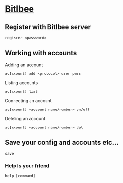 # [Bitlbee](https://bitlbee.org)

## Register with Bitlbee server

```
register <password>
```

## Working with accounts

Adding an account

```
ac[ccount] add <protocol> user pass
```

Listing accounts

```
ac[ccount] list
```

Connecting an account

```
ac[ccount] <account name/number> on/off
```

Deleting an account

```
ac[ccount] <account name/number> del
```


## Save your config and accounts etc...

```
save
```

### Help is your friend

```
help [command]
```



